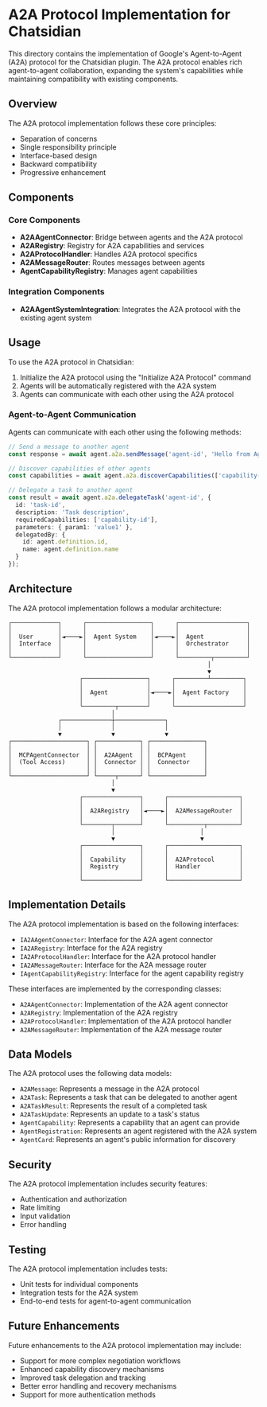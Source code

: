 # A2A Protocol Implementation for Chatsidian

This directory contains the implementation of Google's Agent-to-Agent (A2A) protocol for the Chatsidian plugin. The A2A protocol enables rich agent-to-agent collaboration, expanding the system's capabilities while maintaining compatibility with existing components.

## Overview

The A2A protocol implementation follows these core principles:
- Separation of concerns
- Single responsibility principle
- Interface-based design
- Backward compatibility
- Progressive enhancement

## Components

### Core Components

- **A2AAgentConnector**: Bridge between agents and the A2A protocol
- **A2ARegistry**: Registry for A2A capabilities and services
- **A2AProtocolHandler**: Handles A2A protocol specifics
- **A2AMessageRouter**: Routes messages between agents
- **AgentCapabilityRegistry**: Manages agent capabilities

### Integration Components

- **A2AAgentSystemIntegration**: Integrates the A2A protocol with the existing agent system

## Usage

To use the A2A protocol in Chatsidian:

1. Initialize the A2A protocol using the "Initialize A2A Protocol" command
2. Agents will be automatically registered with the A2A system
3. Agents can communicate with each other using the A2A protocol

### Agent-to-Agent Communication

Agents can communicate with each other using the following methods:

```typescript
// Send a message to another agent
const response = await agent.a2a.sendMessage('agent-id', 'Hello from Agent A');

// Discover capabilities of other agents
const capabilities = await agent.a2a.discoverCapabilities(['capability-id']);

// Delegate a task to another agent
const result = await agent.a2a.delegateTask('agent-id', {
  id: 'task-id',
  description: 'Task description',
  requiredCapabilities: ['capability-id'],
  parameters: { param1: 'value1' },
  delegatedBy: {
    id: agent.definition.id,
    name: agent.definition.name
  }
});
```

## Architecture

The A2A protocol implementation follows a modular architecture:

```
┌─────────────┐      ┌──────────────────┐      ┌───────────────────┐
│             │      │                  │      │                   │
│  User       │◄────►│  Agent System    │◄────►│  Agent            │
│  Interface  │      │                  │      │  Orchestrator     │
│             │      │                  │      │                   │
└─────────────┘      └──────────────────┘      └─────────┬─────────┘
                                                        │
                                                        ▼
                    ┌──────────────────┐      ┌─────────┴─────────┐
                    │                  │      │                   │
                    │  Agent           │◄────►│  Agent Factory    │
                    │                  │      │                   │
                    └─────────┬────────┘      └───────────────────┘
                             │
              ┌──────────────┼──────────────┐
              │              │              │
              ▼              ▼              ▼
┌─────────────────────┐ ┌────────────┐ ┌───────────────┐
│                     │ │            │ │               │
│  MCPAgentConnector  │ │  A2AAgent  │ │  BCPAgent     │
│  (Tool Access)      │ │  Connector │ │  Connector    │
│                     │ │            │ │               │
└─────────────────────┘ └─────┬──────┘ └───────────────┘
                             │
                             ▼
                    ┌────────────────┐      ┌────────────────────┐
                    │                │      │                    │
                    │  A2ARegistry   │◄────►│  A2AMessageRouter  │
                    │                │      │                    │
                    └────────┬───────┘      └──────────┬─────────┘
                             │                        │
                             ▼                        ▼
                    ┌────────────────┐      ┌────────────────────┐
                    │                │      │                    │
                    │  Capability    │      │  A2AProtocol       │
                    │  Registry      │      │  Handler           │
                    │                │      │                    │
                    └────────────────┘      └────────────────────┘
```

## Implementation Details

The A2A protocol implementation is based on the following interfaces:

- `IA2AAgentConnector`: Interface for the A2A agent connector
- `IA2ARegistry`: Interface for the A2A registry
- `IA2AProtocolHandler`: Interface for the A2A protocol handler
- `IA2AMessageRouter`: Interface for the A2A message router
- `IAgentCapabilityRegistry`: Interface for the agent capability registry

These interfaces are implemented by the corresponding classes:

- `A2AAgentConnector`: Implementation of the A2A agent connector
- `A2ARegistry`: Implementation of the A2A registry
- `A2AProtocolHandler`: Implementation of the A2A protocol handler
- `A2AMessageRouter`: Implementation of the A2A message router

## Data Models

The A2A protocol uses the following data models:

- `A2AMessage`: Represents a message in the A2A protocol
- `A2ATask`: Represents a task that can be delegated to another agent
- `A2ATaskResult`: Represents the result of a completed task
- `A2ATaskUpdate`: Represents an update to a task's status
- `AgentCapability`: Represents a capability that an agent can provide
- `AgentRegistration`: Represents an agent registered with the A2A system
- `AgentCard`: Represents an agent's public information for discovery

## Security

The A2A protocol implementation includes security features:

- Authentication and authorization
- Rate limiting
- Input validation
- Error handling

## Testing

The A2A protocol implementation includes tests:

- Unit tests for individual components
- Integration tests for the A2A system
- End-to-end tests for agent-to-agent communication

## Future Enhancements

Future enhancements to the A2A protocol implementation may include:

- Support for more complex negotiation workflows
- Enhanced capability discovery mechanisms
- Improved task delegation and tracking
- Better error handling and recovery mechanisms
- Support for more authentication methods
